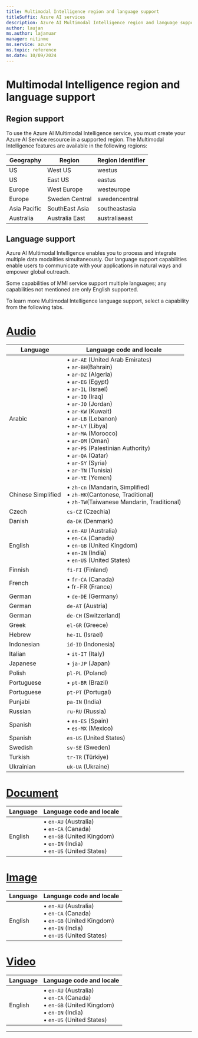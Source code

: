 ```yaml
---
title: Multimodal Intelligence region and language support
titleSuffix: Azure AI services
description: Azure AI Multimodal Intelligence region and language support
author: laujan
ms.author: lajanuar
manager: nitinme
ms.service: azure
ms.topic: reference
ms.date: 10/09/2024
---
```


# Multimodal Intelligence region and language support

## Region support

To use the Azure AI Multimodal Intelligence service, you must create your Azure AI Service resource in a supported region. The Multimodal Intelligence features are available in the following regions:

| Geography | Region | Region Identifier |
| --- | --- | --- |
| US | West US | westus |
| US | East US | eastus |
| Europe | West Europe | westeurope |
| Europe | Sweden Central | swedencentral |
| Asia Pacific | SouthEast Asia | southeastasia |
| Australia | Australia East | australiaeast |

## Language support

Azure AI Multimodal Intelligence enables you to process and integrate multiple data modalities simultaneously. Our language support capabilities enable users to communicate with your applications in natural ways and empower global outreach.

Some capabilities of MMI service support multiple languages; any capabilities not mentioned are only English supported.

To learn more Multimodal Intelligence language support, select a capability from the following tabs.

# [Audio](#tab/audio)

|Language|Language code and locale|
|--------|-------------|
|Arabic |&bullet; `ar-AE` (United Arab Emirates)</br>&bullet; `ar-BH`(Bahrain)</br>&bullet; `ar-DZ` (Algeria)</br>&bullet; `ar-EG` (Egypt)</br>&bullet; `ar-IL` (Israel)</br>&bullet; `ar-IQ` (Iraq)</br>&bullet; `ar-JO` (Jordan)</br>&bullet; `ar-KW` (Kuwait) </br>&bullet; `ar-LB` (Lebanon)</br>&bullet; `ar-LY` (Libya)</br>&bullet; `ar-MA` (Morocco)</br>&bullet; `ar-OM` (Oman)</br>&bullet; `ar-PS` (Palestinian Authority)</br>&bullet; `ar-QA` (Qatar)</br>&bullet; `ar-SY` (Syria)</br>&bullet; `ar-TN` (Tunisia)</br>&bullet; `ar-YE` (Yemen) |
|Chinese Simplified|&bullet; `zh-cn` (Mandarin, Simplified)</br>&bullet; `zh-HK`(Cantonese, Traditional)</br>&bullet;  `zh-TW`(Taiwanese Mandarin, Traditional)|
|Czech |`cs-CZ` (Czechia)|
|Danish |`da-DK` (Denmark)|
|English|&bullet; `en-AU` (Australia)</br>&bullet; `en-CA` (Canada)</br>&bullet; `en-GB` (United Kingdom)</br>&bullet;  `en-IN` (India)</br>&bullet; `en-US` (United States)|
|Finnish |`fi-FI` (Finland)|
|French|&bullet; `fr-CA` (Canada)</br>&bullet; fr-FR (France)|
|German|&bullet; `de-DE` (Germany)|
|German |`de-AT` (Austria)|
|German |`de-CH` (Switzerland)|
|Greek |`el-GR` (Greece)|
|Hebrew |`he-IL` (Israel)|
|Indonesian |`id-ID` (Indonesia)|
|Italian|&bullet; `it-IT` (Italy)|
|Japanese|&bullet; `ja-JP` (Japan)|
|Polish |`pl-PL` (Poland)|
|Portuguese|&bullet; `pt-BR` (Brazil)|
|Portuguese |`pt-PT` (Portugal)|
|Punjabi |`pa-IN` (India)|
|Russian |`ru-RU` (Russia)|
|Spanish|&bullet; `es-ES` (Spain)</br>&bullet; `es-MX` (Mexico) |
|Spanish |`es-US` (United States)|
|Swedish |`sv-SE` (Sweden)|
|Turkish |`tr-TR` (Türkiye)|
|Ukrainian |`uk-UA` (Ukraine)|

# [Document](#tab/document)

|Language|Language code and locale|
|--------|-------------|
|English|&bullet; `en-AU` (Australia)</br>&bullet; `en-CA` (Canada)</br>&bullet; `en-GB` (United Kingdom)</br>&bullet;  `en-IN` (India)</br>&bullet; `en-US` (United States)|

# [Image](#tab/image)

|Language|Language code and locale|
|--------|-------------|
|English|&bullet; `en-AU` (Australia)</br>&bullet; `en-CA` (Canada)</br>&bullet; `en-GB` (United Kingdom)</br>&bullet;  `en-IN` (India)</br>&bullet; `en-US` (United States)|

# [Video](#tab/video)

|Language|Language code and locale|
|--------|-------------|
|English|&bullet; `en-AU` (Australia)</br>&bullet; `en-CA` (Canada)</br>&bullet; `en-GB` (United Kingdom)</br>&bullet;  `en-IN` (India)</br>&bullet; `en-US` (United States)|

---
